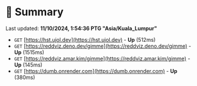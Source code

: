 # 📖 Summary
Last updated: **11/10/2024, 1:54:36 PTG "Asia/Kuala_Lumpur"**

- `GET` [https://hst.ujol.dev](https://hst.ujol.dev) - **Up** (512ms)
- `GET` [https://reddviz.deno.dev/gimme](https://reddviz.deno.dev/gimme) - **Up** (1515ms)
- `GET` [https://reddviz.amar.kim/gimme](https://reddviz.amar.kim/gimme) - **Up** (145ms)
- `GET` [https://dumb.onrender.com](https://dumb.onrender.com) - **Up** (380ms)
